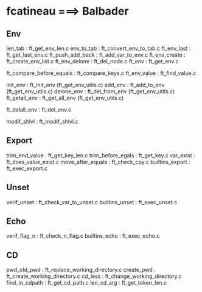 
# fcatineau ===> Balbader

## Env
len_tab : ft_get_env_len.c
env_to_tab : ft_convert_env_to_tab.c
ft_env_last : ft_get_last_env.c
ft_push_add_back : ft_add_var_to_env.c
ft_env_create : ft_create_env_list.c
ft_env_delone : ft_del_node.c
ft_env : ft_get_env.c

ft_compare_before_equals : ft_compare_keys.c
ft_env_value : ft_find_value.c

init_env :  ft_init_env (ft_get_env_utils.c)
add_env :  ft_add_to_env (ft_get_env_utils.c)
delone_env :  ft_del_from_env (ft_get_env_utils.c)
ft_getall_env : ft_get_all_env (ft_get_env_utils.c)

ft_delall_env : ft_del_env.c

modif_shlvl : ft_modif_shlvl.c

## Export
trim_end_value : ft_get_key_len.c
trim_before_egals : ft_get_key.c
var_exist : ft_does_value_exist.c
move_after_equals : ft_check_cpy.c
builtins_export : ft_exec_export.c

## Unset
verif_unset : ft_check_var_to_unset.c
builtins_unset : ft_exec_unset.c

## Echo
verif_flag_n : ft_check_n_flag.c
builtins_echo : ft_exec_echo.c

## CD
pwd_old_pwd : ft_replace_working_directory.c
create_pwd : ft_create_working_directory.c
cd_less : ft_change_working_directory.c
find_in_cdpath : ft_get_cd_path.c
len_cd_arg : ft_get_token_len.c